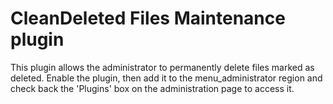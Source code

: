CleanDeleted Files Maintenance plugin
===

This plugin allows the administrator to permanently delete files marked as deleted.
Enable the plugin, then add it to the menu_administrator region and check back the
'Plugins' box on the administration page to access it.